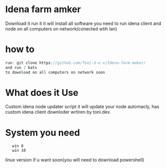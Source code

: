 # Idena farm amker
Download it run it it will install all software you need to run idena client and node on all computers on network(conected wtih lan)
# how to
```go to c drive 
run: git clone https://github.com/Toni-d-e-v/Idena-farm-maker/
and run 2 bats
to download on all computers on network soon
```
# What does it Use
Custom idena node updater script it will update your node automacly, has custom idena client downloder wrtiren by toni.dev.
# System you need
```win 7
   win 8
   win 10
  ```
  linux version if u want soon(you will need to download powershell)
